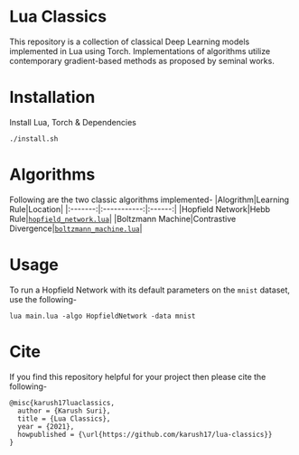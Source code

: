 # Lua Classics

This repository is a collection of classical Deep Learning models implemented in Lua using Torch. Implementations of algorithms utilize contemporary gradient-based methods as proposed by seminal works.

# Installation

Install Lua, Torch & Dependencies
```
./install.sh
```

# Algorithms

Following are the two classic algorithms implemented-
|Alogrithm|Learning Rule|Location|
|:-------:|:-----------:|:------:|
|Hopfield Network|Hebb Rule|[`hopfield_network.lua`](hopfield_network.lua)|
|Boltzmann Machine|Contrastive Divergence|[`boltzmann_machine.lua`](boltzmann_machine.lua)|

# Usage
To run a Hopfield Network with its default parameters on the `mnist` dataset, use the following-
```
lua main.lua -algo HopfieldNetwork -data mnist
```

# Cite
If you find this repository helpful for your project then please cite the following-
```
@misc{karush17luaclassics,
  author = {Karush Suri},
  title = {Lua Classics},
  year = {2021},
  howpublished = {\url{https://github.com/karush17/lua-classics}}
}
```
